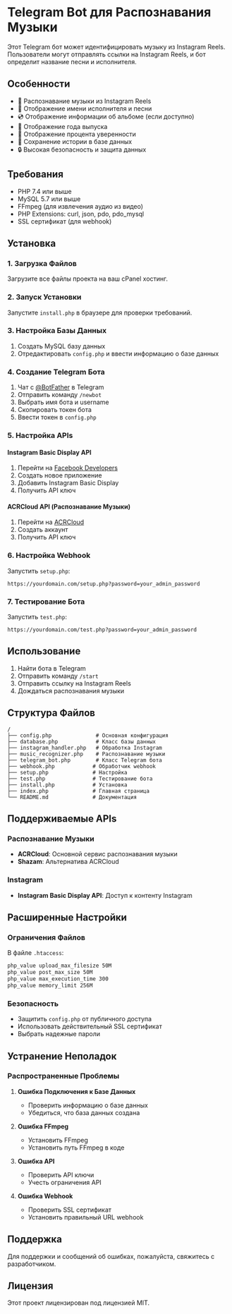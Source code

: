 # Telegram Bot для Распознавания Музыки

Этот Telegram бот может идентифицировать музыку из Instagram Reels. Пользователи могут отправлять ссылки на Instagram Reels, и бот определит название песни и исполнителя.

## Особенности

- 🎵 Распознавание музыки из Instagram Reels
- 🎤 Отображение имени исполнителя и песни
- 💿 Отображение информации об альбоме (если доступно)
- 📅 Отображение года выпуска
- 🎯 Отображение процента уверенности
- 💾 Сохранение истории в базе данных
- 🔒 Высокая безопасность и защита данных

## Требования

- PHP 7.4 или выше
- MySQL 5.7 или выше
- FFmpeg (для извлечения аудио из видео)
- PHP Extensions: curl, json, pdo, pdo_mysql
- SSL сертификат (для webhook)

## Установка

### 1. Загрузка Файлов

Загрузите все файлы проекта на ваш cPanel хостинг.

### 2. Запуск Установки

Запустите `install.php` в браузере для проверки требований.

### 3. Настройка Базы Данных

1. Создать MySQL базу данных
2. Отредактировать `config.php` и ввести информацию о базе данных

### 4. Создание Telegram Бота

1. Чат с [@BotFather](https://t.me/botfather) в Telegram
2. Отправить команду `/newbot`
3. Выбрать имя бота и username
4. Скопировать токен бота
5. Ввести токен в `config.php`

### 5. Настройка APIs

#### Instagram Basic Display API
1. Перейти на [Facebook Developers](https://developers.facebook.com/)
2. Создать новое приложение
3. Добавить Instagram Basic Display
4. Получить API ключ

#### ACRCloud API (Распознавание Музыки)
1. Перейти на [ACRCloud](https://www.acrcloud.com/)
2. Создать аккаунт
3. Получить API ключ

### 6. Настройка Webhook

Запустить `setup.php`:

```
https://yourdomain.com/setup.php?password=your_admin_password
```

### 7. Тестирование Бота

Запустить `test.php`:

```
https://yourdomain.com/test.php?password=your_admin_password
```

## Использование

1. Найти бота в Telegram
2. Отправить команду `/start`
3. Отправить ссылку на Instagram Reels
4. Дождаться распознавания музыки

## Структура Файлов

```
/
├── config.php              # Основная конфигурация
├── database.php            # Класс базы данных
├── instagram_handler.php   # Обработка Instagram
├── music_recognizer.php    # Распознавание музыки
├── telegram_bot.php        # Класс Telegram бота
├── webhook.php            # Обработчик webhook
├── setup.php              # Настройка
├── test.php               # Тестирование бота
├── install.php            # Установка
├── index.php              # Главная страница
└── README.md              # Документация
```

## Поддерживаемые APIs

### Распознавание Музыки
- **ACRCloud**: Основной сервис распознавания музыки
- **Shazam**: Альтернатива ACRCloud

### Instagram
- **Instagram Basic Display API**: Доступ к контенту Instagram

## Расширенные Настройки

### Ограничения Файлов
В файле `.htaccess`:
```apache
php_value upload_max_filesize 50M
php_value post_max_size 50M
php_value max_execution_time 300
php_value memory_limit 256M
```

### Безопасность
- Защитить `config.php` от публичного доступа
- Использовать действительный SSL сертификат
- Выбрать надежные пароли

## Устранение Неполадок

### Распространенные Проблемы

1. **Ошибка Подключения к Базе Данных**
   - Проверить информацию о базе данных
   - Убедиться, что база данных создана

2. **Ошибка FFmpeg**
   - Установить FFmpeg
   - Установить путь FFmpeg в коде

3. **Ошибка API**
   - Проверить API ключи
   - Учесть ограничения API

4. **Ошибка Webhook**
   - Проверить SSL сертификат
   - Установить правильный URL webhook

## Поддержка

Для поддержки и сообщений об ошибках, пожалуйста, свяжитесь с разработчиком.

## Лицензия

Этот проект лицензирован под лицензией MIT.